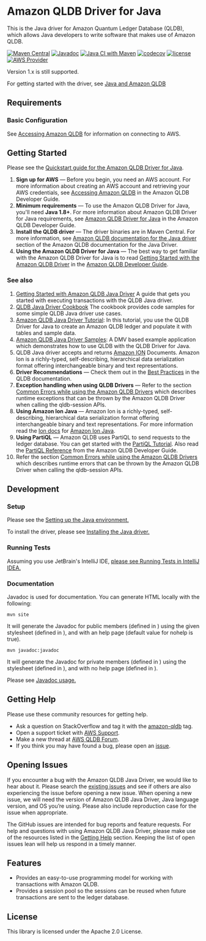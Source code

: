 # Amazon QLDB Driver for Java

This is the Java driver for Amazon Quantum Ledger Database (QLDB), which allows Java developers to write software that makes use of Amazon QLDB.

[![Maven Central](https://maven-badges.herokuapp.com/maven-central/software.amazon.qldb/amazon-qldb-driver-java/badge.svg)](https://maven-badges.herokuapp.com/maven-central/software.amazon.qldb/amazon-qldb-driver-java)
[![Javadoc](https://javadoc.io/badge2/software.amazon.qldb/amazon-qldb-driver-java/javadoc.svg)](https://javadoc.io/doc/software.amazon.qldb/amazon-qldb-driver-java)
[![Java CI with Maven](https://github.com/awslabs/amazon-qldb-driver-java/actions/workflows/maven.yml/badge.svg)](https://github.com/awslabs/amazon-qldb-driver-java/actions/workflows/maven.yml)
[![codecov](https://codecov.io/gh/awslabs/amazon-qldb-driver-java/branch/master/graph/badge.svg?token=N3KWXHILu9)](https://codecov.io/gh/awslabs/amazon-qldb-driver-java)
[![license](https://img.shields.io/badge/license-Apache%202.0-blue)](https://github.com/awslabs/amazon-qldb-driver-java/blob/master/LICENSE)
[![AWS Provider](https://img.shields.io/badge/provider-AWS-orange?logo=amazon-aws&color=ff9900)](https://aws.amazon.com/qldb/)

Version 1.x is still supported.

For getting started with the driver, see [Java and Amazon QLDB](https://docs.aws.amazon.com/qldb/latest/developerguide/getting-started.java.html)

## Requirements

### Basic Configuration

See [Accessing Amazon QLDB](https://docs.aws.amazon.com/qldb/latest/developerguide/accessing.html) for information on connecting to AWS.

## Getting Started

Please see the [Quickstart guide for the Amazon QLDB Driver for Java](https://docs.aws.amazon.com/qldb/latest/developerguide/driver-quickstart-java.html).

1. **Sign up for AWS** &mdash; Before you begin, you need an AWS account. For more information about creating an AWS 
account and retrieving your AWS credentials, see [Accessing Amazon QLDB](https://docs.aws.amazon.com/qldb/latest/developerguide/accessing.html) in the Amazon QLDB Developer Guide.
1. **Minimum requirements** &mdash; To use the Amazon QLDB Driver for Java, you'll need **Java 1.8+**. For more 
information about Amazon QLDB Driver for Java requirements, see [Amazon QLDB Driver for Java](https://docs.aws.amazon.com/en_pv/qldb/latest/developerguide/getting-started.java.html) in the Amazon QLDB Developer Guide.
1. **Install the QLDB driver** &mdash; The driver binaries are in Maven Central. For more information, see [Amazon QLDB documentation for the Java driver](https://docs.aws.amazon.com/qldb/latest/developerguide/getting-started.java.html#getting-started.java.quickstart) section of the Amazon QLDB documentation for the Java Driver.
1. **Using the Amazon QLDB Driver for Java** &mdash; The best way to get familiar with the Amazon QLDB Driver for Java 
is to read [Getting Started with the Amazon QLDB Driver](https://docs.aws.amazon.com/qldb/latest/developerguide/getting-started-driver.html) in the [Amazon QLDB Developer Guide](https://docs.aws.amazon.com/qldb/latest/developerguide/what-is.html).

### See also

1. [Getting Started with Amazon QLDB Java Driver](https://docs.aws.amazon.com/qldb/latest/developerguide/getting-started.java.html) A guide that gets you started with executing transactions with the QLDB Java driver.
2. [QLDB Java Driver Cookbook](https://docs.aws.amazon.com/qldb/latest/developerguide/driver-cookbook-java.html) The cookbook provides code samples for some simple QLDB Java driver use cases. 
3. [Amazon QLDB Java Driver Tutorial](https://docs.aws.amazon.com/qldb/latest/developerguide/getting-started.java.tutorial.html): In this tutorial, you use the QLDB Driver for Java to create an Amazon QLDB ledger and populate it with tables and sample data.
4. [Amazon QLDB Java Driver Samples](https://github.com/aws-samples/amazon-qldb-dmv-sample-java): A DMV based example application which demonstrates how to use QLDB with the QLDB Driver for Java.
5. QLDB Java driver accepts and returns [Amazon ION](http://amzn.github.io/ion-docs/) Documents. Amazon Ion is a richly-typed, self-describing, hierarchical data serialization format offering interchangeable binary and text representations.
6. **Driver Recommendations** &mdash; Check them out in the [Best Practices](https://docs.aws.amazon.com/qldb/latest/developerguide/driver.best-practices.html) 
in the QLDB documentation.
1. **Exception handling when using QLDB Drivers** &mdash; Refer to the section [Common Errors while using the Amazon 
QLDB Drivers](https://docs.aws.amazon.com/qldb/latest/developerguide/driver-errors.html) 
which describes runtime exceptions that can be thrown by the Amazon QLDB Driver when calling the qldb-session APIs.
1. **Using Amazon Ion Java** &mdash; Amazon Ion is a richly-typed, self-describing, hierarchical data serialization 
format offering interchangeable binary and text representations. For more information read the [Ion docs](http://amzn.GitHub.io/ion-docs/) for [Amazon Ion Java](https://github.com/amzn/ion-java).
2. **Using PartiQL** &mdash; Amazon QLDB uses PartiQL to send requests to the ledger database. You can get started with 
the [PartiQL Tutorial](https://PartiQL.org/tutorial.html). Also read the [PartiQL Reference](https://docs.aws.amazon.com/en_pv/qldb/latest/developerguide/ql-reference.html) from the Amazon QLDB Developer Guide.
1. Refer the section [Common Errors while using the Amazon QLDB Drivers](https://docs.aws.amazon.com/qldb/latest/developerguide/driver-errors.html) which describes runtime errors that can be thrown by the Amazon QLDB Driver when calling the qldb-session APIs.



## Development

### Setup

Please see the [Setting up the Java environment.](https://docs.aws.amazon.com/qldb/latest/developerguide/driver-quickstart-java.html#driver-quickstart-java.step-1)

To install the driver, please see [Installing the Java driver.](https://docs.aws.amazon.com/qldb/latest/developerguide/getting-started.java.html#getting-started.java.install)

### Running Tests

Assuming you use JetBrain's IntelliJ IDE, [please see Running Tests in IntelliJ IDEA.](https://www.jetbrains.com/help/idea/performing-tests.html)

### Documentation 

Javadoc is used for documentation. You can generate HTML locally with the following:

```mvn site```

It will generate the Javadoc for public members (defined in <reporting/>) using the given stylesheet (defined in <reporting/>), and with an help page (default value for nohelp is true).

```mvn javadoc:javadoc```

It will generate the Javadoc for private members (defined in <build/>) using the stylesheet (defined in <reporting/>), and with no help page (defined in <build/>).

Please see [Javadoc usage.](https://maven.apache.org/plugins/maven-javadoc-plugin/usage.html)

## Getting Help

Please use these community resources for getting help.
* Ask a question on StackOverflow and tag it with the [amazon-qldb](https://stackoverflow.com/questions/tagged/amazon-qldb) tag.
* Open a support ticket with [AWS Support](http://docs.aws.amazon.com/awssupport/latest/user/getting-started.html).
* Make a new thread at [AWS QLDB Forum](https://forums.aws.amazon.com/forum.jspa?forumID=353&start=0).
* If you think you may have found a bug, please open an [issue](https://github.com/awslabs/amazon-qldb-driver-java/issues/new).

## Opening Issues

If you encounter a bug with the Amazon QLDB Java Driver, we would like to hear about it. Please search the [existing issues](https://github.com/awslabs/amazon-qldb-driver-java/issues) and see if others are also experiencing the issue before opening a new issue. When opening a new issue, we will need the version of Amazon QLDB Java Driver, Java language version, and OS you’re using. Please also include reproduction case for the issue when appropriate.

The GitHub issues are intended for bug reports and feature requests. For help and questions with using Amazon QLDB Java Driver, please make use of the resources listed in the [Getting Help](https://github.com/awslabs/amazon-qldb-driver-java#getting-help) section. Keeping the list of open issues lean will help us respond in a timely manner.

## Features
* Provides an easy-to-use programming model for working with transactions with Amazon QLDB.
* Provides a session pool so the sessions can be reused when future transactions are sent to the ledger database.

## License

This library is licensed under the Apache 2.0 License.
